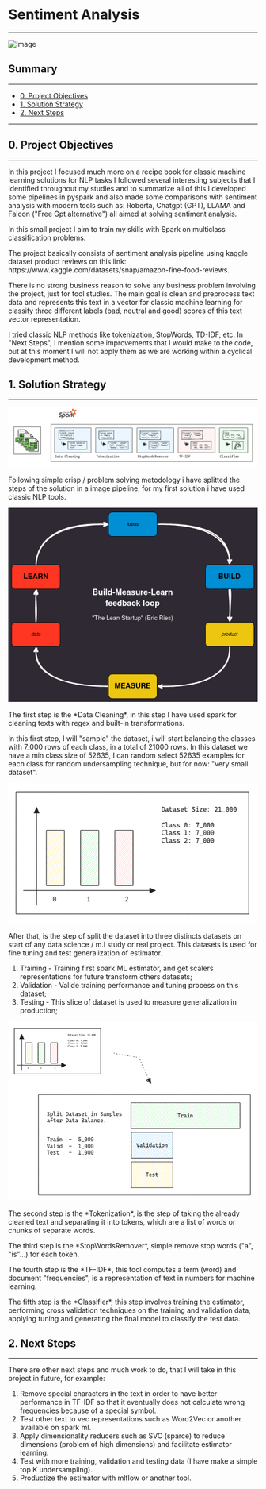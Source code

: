 # Sentiment Analysis

---

![image](https://github.com/xGabrielR/Sentiment-Analysis/assets/75986085/cd4723ab-3a6e-4ae5-86df-a57635baa6e3)

<h2>Summary</h2>
<hr>

- [0. Project Objectives](#0-project-objectives)
- [1. Solution Strategy](#1-solution-strategy)
- [2. Next Steps](#2-next-steps)

---

<h2>0. Project Objectives</h2>
<hr>

<p>In this project I focused much more on a recipe book for classic machine learning solutions for NLP tasks I followed several interesting subjects that I identified throughout my studies and to summarize all of this I developed some pipelines in pyspark and also made some comparisons with sentiment analysis with modern tools such as: Roberta, Chatgpt (GPT), LLAMA and Falcon ("Free Gpt alternative") all aimed at solving sentiment analysis.</p>

<p>In this small project I aim to train my skills with Spark on multiclass classification problems.</p>

<p>The project basically consists of sentiment analysis pipeline using kaggle dataset product reviews on this link: https://www.kaggle.com/datasets/snap/amazon-fine-food-reviews.</p>

<p>There is no strong business reason to solve any business problem involving the project, just for tool studies. The main goal is clean and preprocess text data and represents this text in a vector for classic machine learning for classify three different labels (bad, neutral and good) scores of this text vector representation.</p>

<p>I tried classic NLP methods like tokenization, StopWords, TD-IDF, etc. In "Next Steps", I mention some improvements that I would make to the code, but at this moment I will not apply them as we are working within a cyclical development method.</p>


<h2>1. Solution Strategy</h2>
<hr>

<img src="imgs/image-2.png">

<p>Following simple crisp / problem solving metodology i have splitted the steps of the solution in a image pipeline, for my first solution i have used classic NLP tools.</p>

<img src="imgs/image-4.png">

<p>The first step is the *Data Cleaning*, in this step I have used spark for cleaning texts with regex and built-in transformations.</p>

<p>In this first step, I will "sample" the dataset, i will start balancing the classes with 7_000 rows of each class, in a total of 21000 rows. In this dataset we have a min class size of 52635, I can random select 52635 examples for each class for random undersampling technique, but for now: "very small dataset".</p>

<img src="imgs/image.png">

<p>After that, is the step of split the dataset into three distincts datasets on start of any data science / m.l study or real project. This datasets is used for fine tuning and test generalization of estimator.</p>

1. Training - Training first spark ML estimator, and get scalers representations for future transform others datasets;
2. Validation - Valide training performance and tuning process on this dataset;
3. Testing - This slice of dataset is used to measure generalization in production;

<img src="imgs/image-1.png">

<p>The second step is the *Tokenization*, is the step of taking the already cleaned text and separating it into tokens, which are a list of words or chunks of separate words.</p>

<p>The third step is the *StopWordsRemover*, simple remove stop words ("a", "is"...) for each token.</p>

<p>The fourth step is the *TF-IDF*, this tool computes a term (word) and document "frequencies", is a representation of text in numbers for machine learning.</p>

<p>The fifth step is the *Classifier*, this step involves training the estimator, performing cross validation techniques on the training and validation data, applying tuning and generating the final model to classify the test data.</p>

<h2>2. Next Steps</h2>
<hr>

<p>There are other next steps and much work to do, that I will take in this project in future, for example:</p>

1. Remove special characters in the text in order to have better performance in TF-IDF so that it eventually does not calculate wrong frequencies because of a special symbol.
2. Test other text to vec representations such as Word2Vec or another available on spark ml.
3. Apply dimensionality reducers such as SVC (sparce) to reduce dimensions (problem of high dimensions) and facilitate estimator learning.
4. Test with more training, validation and testing data (I have make a simple top K undersampling).
5. Productize the estimator with mlflow or another tool.

